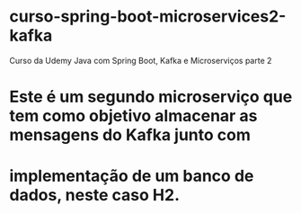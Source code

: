 # curso-spring-boot-microservices2-kafka
Curso da Udemy Java com Spring Boot, Kafka e Microserviços parte 2

# Este é um segundo microserviço que tem como objetivo almacenar as mensagens do Kafka junto com 
# implementação de um banco de dados, neste caso H2. 
